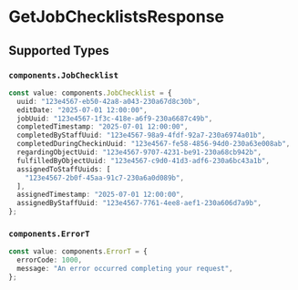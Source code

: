 # GetJobChecklistsResponse


## Supported Types

### `components.JobChecklist`

```typescript
const value: components.JobChecklist = {
  uuid: "123e4567-eb50-42a8-a043-230a67d8c30b",
  editDate: "2025-07-01 12:00:00",
  jobUuid: "123e4567-1f3c-418e-a6f9-230a6687c49b",
  completedTimestamp: "2025-07-01 12:00:00",
  completedByStaffUuid: "123e4567-98a9-4fdf-92a7-230a6974a01b",
  completedDuringCheckinUuid: "123e4567-fe58-4856-94d0-230a63e008ab",
  regardingObjectUuid: "123e4567-9707-4231-be91-230a68cb942b",
  fulfilledByObjectUuid: "123e4567-c9d0-41d3-adf6-230a6bc43a1b",
  assignedToStaffUuids: [
    "123e4567-2b0f-45aa-91c7-230a6a0d089b",
  ],
  assignedTimestamp: "2025-07-01 12:00:00",
  assignedByStaffUuid: "123e4567-7761-4ee8-aef1-230a606d7a9b",
};
```

### `components.ErrorT`

```typescript
const value: components.ErrorT = {
  errorCode: 1000,
  message: "An error occurred completing your request",
};
```

